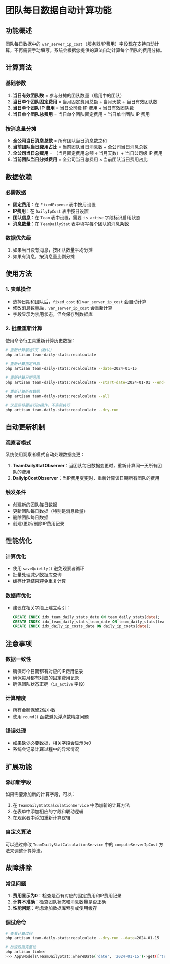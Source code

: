 # 团队每日数据自动计算功能

## 功能概述

团队每日数据中的 `var_server_ip_cost`（服务器/IP费用）字段现在支持自动计算，不再需要手动填写。系统会根据您提供的算法自动计算每个团队的费用分摊。

## 计算算法

### 基础参数
1. **当日有效团队数** = 参与分摊的团队数量（启用中的团队）
2. **当日单个团队固定费用** = 当月固定费用总额 ÷ 当月天数 ÷ 当日有效团队数
3. **当日单个团队 IP 费用** = 当日公司级 IP 费用 ÷ 当日有效团队数
4. **当日单个团队总费用** = 当日单个团队固定费用 + 当日单个团队 IP 费用

### 按消息量分摊
5. **全公司当日消息总数** = 所有团队当日消息数之和
6. **当前团队当日费用占比** = 当前团队当日消息数 ÷ 全公司当日消息总数
7. **全公司当日总费用** = （当月固定费用总额 ÷ 当月天数）+ 当日公司级 IP 费用
8. **当前团队当日分摊费用** = 全公司当日总费用 × 当前团队当日费用占比

## 数据依赖

### 必需数据
- **固定费用**：在 `FixedExpense` 表中按月设置
- **IP费用**：在 `DailyIpCost` 表中按日设置
- **团队信息**：在 `Team` 表中设置，需要 `is_active` 字段标识启用状态
- **消息数量**：在 `TeamDailyStat` 表中填写每个团队的消息条数

### 数据优先级
1. 如果当日没有消息，按团队数量平均分摊
2. 如果有消息，按消息量比例分摊

## 使用方法

### 1. 表单操作
- 选择日期和团队后，`fixed_cost` 和 `var_server_ip_cost` 会自动计算
- 修改消息数量后，`var_server_ip_cost` 会重新计算
- 字段显示为禁用状态，但会保存到数据库

### 2. 批量重新计算
使用命令行工具重新计算历史数据：

```bash
# 重新计算最近7天（默认）
php artisan team-daily-stats:recalculate

# 重新计算指定日期
php artisan team-daily-stats:recalculate --date=2024-01-15

# 重新计算日期范围
php artisan team-daily-stats:recalculate --start-date=2024-01-01 --end-date=2024-01-31

# 重新计算所有数据
php artisan team-daily-stats:recalculate --all

# 仅显示将要进行的操作，不实际执行
php artisan team-daily-stats:recalculate --dry-run
```

## 自动更新机制

### 观察者模式
系统使用观察者模式自动处理数据变更：

1. **TeamDailyStatObserver**：当团队每日数据变更时，重新计算同一天所有团队的费用
2. **DailyIpCostObserver**：当IP费用变更时，重新计算该日期所有团队的费用

### 触发条件
- 创建新的团队每日数据
- 更新团队每日数据（特别是消息数量）
- 删除团队每日数据
- 创建/更新/删除IP费用记录

## 性能优化

### 计算优化
- 使用 `saveQuietly()` 避免观察者循环
- 批量处理减少数据库查询
- 缓存计算结果避免重复计算

### 数据库优化
- 建议在相关字段上建立索引：
  ```sql
  CREATE INDEX idx_team_daily_stats_date ON team_daily_stats(date);
  CREATE INDEX idx_team_daily_stats_team_date ON team_daily_stats(team_id, date);
  CREATE INDEX idx_daily_ip_costs_date ON daily_ip_costs(date);
  ```

## 注意事项

### 数据一致性
- 确保每个日期都有对应的IP费用记录
- 确保每月都有对应的固定费用记录
- 确保团队状态正确（`is_active` 字段）

### 计算精度
- 所有金额保留2位小数
- 使用 `round()` 函数避免浮点数精度问题

### 错误处理
- 如果缺少必要数据，相关字段会显示为0
- 系统会记录计算过程中的异常情况

## 扩展功能

### 添加新字段
如果需要添加新的计算字段，可以：

1. 在 `TeamDailyStatCalculationService` 中添加新的计算方法
2. 在表单中添加相应的字段和联动逻辑
3. 在观察者中添加重新计算逻辑

### 自定义算法
可以通过修改 `TeamDailyStatCalculationService` 中的 `computeServerIpCost` 方法来调整计算算法。

## 故障排除

### 常见问题
1. **费用显示为0**：检查是否有对应的固定费用和IP费用记录
2. **计算不准确**：检查团队状态和消息数量是否正确
3. **性能问题**：考虑添加数据库索引或使用缓存

### 调试命令
```bash
# 查看计算过程
php artisan team-daily-stats:recalculate --dry-run --date=2024-01-15

# 检查数据完整性
php artisan tinker
>>> App\Models\TeamDailyStat::whereDate('date', '2024-01-15')->get(['team_id', 'msg_count', 'fixed_cost', 'var_server_ip_cost']);
```
